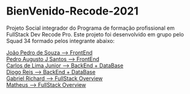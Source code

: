 # BienVenido-Recode-2021

Projeto Social integrador do Programa de formação profissional em FullStack Dev Recode Pro.
Este projeto foi desenvolvido em grupo pelo Squad 34 formado pelos integrante abaixo:

<a href="https://github.com/Pedrogsouza">João Pedro de Souza --> FrontEnd <br>
<a href="https://github.com/P728">Pedro Augusto J Santos --> FrontEnd <br>
<a href="https://github.com/CJBiohacker">Carlos de Lima Junior --> BackEnd + DataBase <br>
<a href="https://github.com/DiogaoRecode">Diogo Reis --> BackEnd + DataBase <br>
<a href="https://github.com/Gabriel-Richard">Gabriel Richard --> FullStack Overview <br>
Matheus --> FullStack Overview
